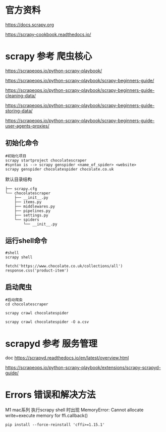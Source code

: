 # 官方资料

https://docs.scrapy.org

https://scrapy-cookbook.readthedocs.io/


# scrapy 参考 爬虫核心
https://scrapeops.io/python-scrapy-playbook/

https://scrapeops.io/python-scrapy-playbook/scrapy-beginners-guide/

https://scrapeops.io/python-scrapy-playbook/scrapy-beginners-guide-cleaning-data/

https://scrapeops.io/python-scrapy-playbook/scrapy-beginners-guide-storing-data/

https://scrapeops.io/python-scrapy-playbook/scrapy-beginners-guide-user-agents-proxies/

## 初始化命令

```
#初始化项目
scrapy startproject chocolatescraper
#syntax is --> scrapy genspider <name_of_spider> <website>
scrapy genspider chocolatespider chocolate.co.uk
```

默认目录结构

```
├── scrapy.cfg
└── chocolatescraper
    ├── __init__.py
    ├── items.py
    ├── middlewares.py
    ├── pipelines.py
    ├── settings.py
    └── spiders
        └── __init__.py
```



## 运行shell命令
```
#shell
scrapy shell

fetch('https://www.chocolate.co.uk/collections/all')
response.css('product-item')
```

## 启动爬虫

```
#启动爬虫
cd chocolatescraper

scrapy crawl chocolatespider

scrapy crawl chocolatespider -O a.csv
```



# scrapyd 参考 服务管理

doc
https://scrapyd.readthedocs.io/en/latest/overview.html

https://scrapeops.io/python-scrapy-playbook/extensions/scrapy-scrapyd-guide/



# Errors 错误和解决方法

M1 mac系列 执行scrapy shell 时出现  MemoryError: Cannot allocate write+execute memory for ffi.callback() 

```
pip install --force-reinstall 'cffi>=1.15.1'
```